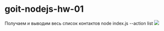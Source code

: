 # goit-nodejs-hw-01

Получаем и выводим весь список контактов
node index.js --action list
![](https://monosnap.com/file/zZs0SgqhMnf9qUj0TsUm15MvkZjqaT)

